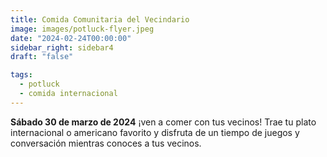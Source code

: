 ```yaml
---
title: Comida Comunitaria del Vecindario
image: images/potluck-flyer.jpeg
date: "2024-02-24T00:00:00"
sidebar_right: sidebar4
draft: "false"

tags:
  - potluck
  - comida internacional
---
```

__Sábado 30 de marzo de 2024__ ¡ven a comer con tus vecinos! Trae tu plato internacional o americano favorito y disfruta de un tiempo de juegos y conversación mientras conoces a tus vecinos.

